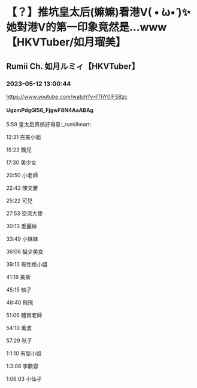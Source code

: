 # 【？】推坑皇太后(嫲嫲)看港V( • ̀ω•́ )✨她對港V的第一印象竟然是...www【HKVTuber/如月瑠美】

## Rumii Ch. 如月ルミィ【HKVTuber】

### 2023-05-12 13:00:44

https://www.youtube.com/watch?v=IThY0lFS8zc

#### UgzmPdgGl56_FjgwF8N4AaABAg

5:59 皇太后真係好得意:_rumiiheart:

12:31 完美小姐

15:23 飄兒

17:30 美少女

20:50 小老師

22:42 陳文雅

25:22 可兒

27:53 交流大使

30:13 愛麗絲

33:49 小妹妹

36:06 猫少美女

39:13 有性格小姐

41:18 美斯

45:15 柚子

48:40 飛飛

51:06 體育老師

54:10 萬波

57:29 秋子

1:1:10 有型小姐

1:3:08 李歡容

1:06:03 小仙子

